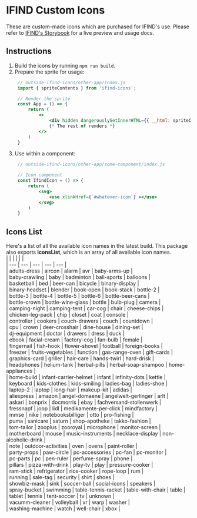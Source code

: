 # IFIND Custom Icons

These are custom-made icons which are purchased for IFIND's use. Please refer to [IFIND's Storybook](https://www.ifindilu.com/storybook/?path=/story/00-styleguide-ifind-icons--ifind-icons) for a live preview and usage docs.

## Instructions
1. Build the icons by running `npm run build`.
2. Prepare the sprite for usage:
   ```jsx
    // outside-ifind-icons/other-app/index.js
    import { spriteContents } from 'ifind-icons';

    // Render the sprite
    const App = () => {
        return (
            <>
                <div hidden dangerouslySetInnerHTML={{ __html: spriteContents }}></div>
                {* The rest of renders *}
            </>
        )
    }
   ```
3. Use within a component:
   ```jsx
    // outside-ifind-icons/other-app/some-component/index.js

    // Icon component
    const IfindIcon = () => {
        return (
            <svg>
                <use xlinkHref={`#whatever-icon`} ></use>
            </svg>
        )
    }
   ```

## Icons List
Here's a list of all the available icon names in the latest build. This package also exports **iconsList**, which is an array of all available icon names.  
|  |  |  |  |  |  
| --- | --- | --- | --- | --- |  
| adults-dress | aircon | alarm | avr | baby-arms-up |  
| baby-crawling | baby | badminton | ball-sports | balloons |  
| basketball | bed | beer-can | bicycle | binary-display |  
| binary-headset | blender | book-open | book-stack | bottle-2 |  
| bottle-3 | bottle-4 | bottle-5 | bottle-6 | bottle-beer-cans |  
| bottle-crown | bottle-wine-glass | bottle | bulb-plug | camera |  
| camping-night | camping-tent | car-cog | chair | cheese-chips |  
| chicken-leg-pack | chip | closet | coat | console |  
| controller | cookers | couch-drawers | couch | countdown |  
| cpu | crown | deer-crosshair | dine-house | dining-set |  
| dj-equipment | doctor | drawers | dress | duck |  
| ebook | facial-cream | factory-cog | fan-bulb | female |  
| fingernail | fish-hook | flower-shovel | football | foreign-books |  
| freezer | fruits-vegetables | function | gas-range-oven | gift-cards |  
| graphics-card | griller | hair-care | hands-twirl | hard-drisk |  
| headphones | helium-tank | herbal-pills | herbal-soap-shampoo | home-appliances |  
| home-build | infant-carrier-helmet | infant | infinity-dots | kettle |  
| keyboard | kids-clothes | kids-smiling | ladies-bag | ladies-shoe |  
| laptop-2 | laptop | long-hair | makeup-kit | adidas |  
| aliexpress | amazon | angel-domaene | angelwelt-gerlinger | arlt |  
| askari | bonprix | docmorris | ebay | fachversand-stollenwerk |  
| fressnapf | joop | lidl | medikamente-per-click | mindfactory |  
| mmse | nike | notebooksbilliger | otto | pro-fishing |  
| puma | sanicare | saturn | shop-apotheke | takko-fashion |  
| tom-tailor | zooplus | zooroyal | microphone | monitor-screen |  
| motherboard | mouse | music-instruments | necklace-display | non-alcoholic-drink |  
| note | outdoor-activities | oven | ovens | paint-roller |  
| party-props | paw-circle | pc-accessories | pc-fan | pc-monitor |  
| pc-parts | pc | pen-ruler | perfume-spray | phone |  
| pillars | pizza-with-drink | play-tv | play | pressure-cooker |  
| ram-stick | refrigerator | rice-cooker | rope-loop | rum |  
| running | sale-tag | security | shirt | shoes |  
| showbiz-mask | sink | soccer-ball | social-icons | speakers |  
| spray-bucket | swimming | table-tennis-racket | table-with-chair | table |  
| tablet | tennis | tent-soccer | tv | unknown |  
| vacumm-cleaner | volleyball | vr | warp | washer |  
| washing-machine | watch | well-chair | xbox |